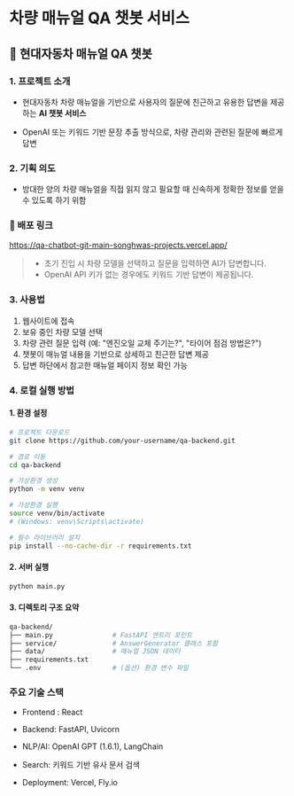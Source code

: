 # 차량 매뉴얼 QA 챗봇 서비스

## 🚗 현대자동차 매뉴얼 QA 챗봇

### 1. 프로젝트 소개

- 현대자동차 차량 매뉴얼을 기반으로 사용자의 질문에 친근하고 유용한 답변을 제공하는 **AI 챗봇 서비스**  

- OpenAI 또는 키워드 기반 문장 추출 방식으로, 차량 관리와 관련된 질문에 빠르게 답변

### 2. 기획 의도

- 방대한 양의 차량 매뉴얼을 직접 읽지 않고 필요할 때 신속하게 정확한 정보를 얻을 수 있도록 하기 위함

### 🔗 배포 링크

https://qa-chatbot-git-main-songhwas-projects.vercel.app/

> - 초기 진입 시 차량 모델을 선택하고 질문을 입력하면 AI가 답변합니다.  
> - OpenAI API 키가 없는 경우에도 키워드 기반 답변이 제공됩니다.

### 3. 사용법

1. 웹사이트에 접속
2. 보유 중인 차량 모델 선택
3. 차량 관련 질문 입력 (예: "엔진오일 교체 주기는?", "타이어 점검 방법은?")
4. 챗봇이 매뉴얼 내용을 기반으로 상세하고 친근한 답변 제공
5. 답변 하단에서 참고한 매뉴얼 페이지 정보 확인 가능

### 4. 로컬 실행 방법

#### 1. 환경 설정
```bash
# 프로젝트 다운로드
git clone https://github.com/your-username/qa-backend.git

# 경로 이동
cd qa-backend

# 가상환경 생성
python -m venv venv

# 가상환경 실행
source venv/bin/activate  
# (Windows: venv\Scripts\activate)

# 필수 라이브러리 설치
pip install --no-cache-dir -r requirements.txt
```

#### 2. 서버 실행
```bash
python main.py
```

#### 3. 디렉토리 구조 요약
```bash
qa-backend/
├── main.py               # FastAPI 엔트리 포인트
├── service/              # AnswerGenerator 클래스 포함
├── data/                 # 매뉴얼 JSON 데이터
├── requirements.txt
└── .env                  # (옵션) 환경 변수 파일
```
### 주요 기술 스택

- Frontend : React

- Backend: FastAPI, Uvicorn

- NLP/AI: OpenAI GPT (1.6.1), LangChain

- Search: 키워드 기반 유사 문서 검색 

- Deployment: Vercel, Fly.io